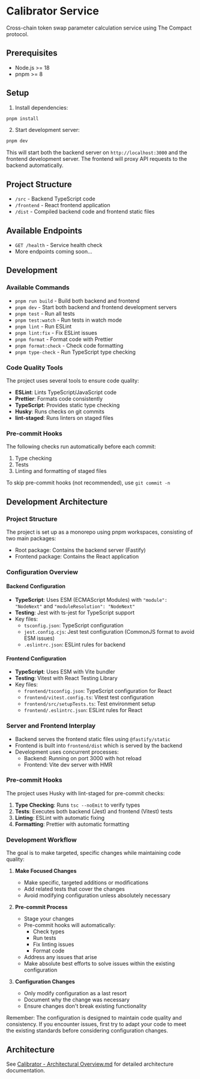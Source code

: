 # Calibrator Service

Cross-chain token swap parameter calculation service using The Compact protocol.

## Prerequisites

- Node.js >= 18
- pnpm >= 8

## Setup

1. Install dependencies:

```bash
pnpm install
```

2. Start development server:

```bash
pnpm dev
```

This will start both the backend server on `http://localhost:3000` and the frontend development server. The frontend will proxy API requests to the backend automatically.

## Project Structure

- `/src` - Backend TypeScript code
- `/frontend` - React frontend application
- `/dist` - Compiled backend code and frontend static files

## Available Endpoints

- `GET /health` - Service health check
- More endpoints coming soon...

## Development

### Available Commands

- `pnpm run build` - Build both backend and frontend
- `pnpm dev` - Start both backend and frontend development servers
- `pnpm test` - Run all tests
- `pnpm test:watch` - Run tests in watch mode
- `pnpm lint` - Run ESLint
- `pnpm lint:fix` - Fix ESLint issues
- `pnpm format` - Format code with Prettier
- `pnpm format:check` - Check code formatting
- `pnpm type-check` - Run TypeScript type checking

### Code Quality Tools

The project uses several tools to ensure code quality:

- **ESLint**: Lints TypeScript/JavaScript code
- **Prettier**: Formats code consistently
- **TypeScript**: Provides static type checking
- **Husky**: Runs checks on git commits
- **lint-staged**: Runs linters on staged files

### Pre-commit Hooks

The following checks run automatically before each commit:

1. Type checking
2. Tests
3. Linting and formatting of staged files

To skip pre-commit hooks (not recommended), use `git commit -n`

## Development Architecture

### Project Structure

The project is set up as a monorepo using pnpm workspaces, consisting of two main packages:

- Root package: Contains the backend server (Fastify)
- Frontend package: Contains the React application

### Configuration Overview

#### Backend Configuration

- **TypeScript**: Uses ESM (ECMAScript Modules) with `"module": "NodeNext"` and `"moduleResolution": "NodeNext"`
- **Testing**: Jest with ts-jest for TypeScript support
- Key files:
  - `tsconfig.json`: TypeScript configuration
  - `jest.config.cjs`: Jest test configuration (CommonJS format to avoid ESM issues)
  - `.eslintrc.json`: ESLint rules for backend

#### Frontend Configuration

- **TypeScript**: Uses ESM with Vite bundler
- **Testing**: Vitest with React Testing Library
- Key files:
  - `frontend/tsconfig.json`: TypeScript configuration for React
  - `frontend/vitest.config.ts`: Vitest test configuration
  - `frontend/src/setupTests.ts`: Test environment setup
  - `frontend/.eslintrc.json`: ESLint rules for React

### Server and Frontend Interplay

- Backend serves the frontend static files using `@fastify/static`
- Frontend is built into `frontend/dist` which is served by the backend
- Development uses concurrent processes:
  - Backend: Running on port 3000 with hot reload
  - Frontend: Vite dev server with HMR

### Pre-commit Hooks

The project uses Husky with lint-staged for pre-commit checks:

1. **Type Checking**: Runs `tsc --noEmit` to verify types
2. **Tests**: Executes both backend (Jest) and frontend (Vitest) tests
3. **Linting**: ESLint with automatic fixing
4. **Formatting**: Prettier with automatic formatting

### Development Workflow

The goal is to make targeted, specific changes while maintaining code quality:

1. **Make Focused Changes**

   - Make specific, targeted additions or modifications
   - Add related tests that cover the changes
   - Avoid modifying configuration unless absolutely necessary

2. **Pre-commit Process**

   - Stage your changes
   - Pre-commit hooks will automatically:
     - Check types
     - Run tests
     - Fix linting issues
     - Format code
   - Address any issues that arise
   - Make absolute best efforts to solve issues within the existing configuration

3. **Configuration Changes**
   - Only modify configuration as a last resort
   - Document why the change was necessary
   - Ensure changes don't break existing functionality

Remember: The configuration is designed to maintain code quality and consistency. If you encounter issues, first try to adapt your code to meet the existing standards before considering configuration changes.

## Architecture

See [Calibrator - Architectural Overview.md](./Calibrator%20-%20Architectural%20Overview.md) for detailed architecture documentation.
